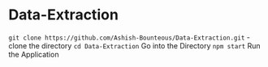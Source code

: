 # Data-Extraction
`git clone https://github.com/Ashish-Bounteous/Data-Extraction.git` - clone the directory
`cd Data-Extraction` Go into the Directory
`npm start` Run the Application 
